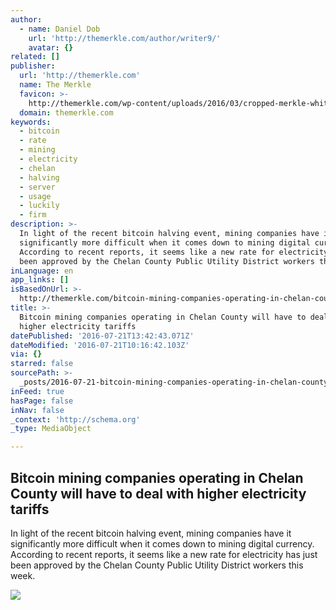 ```yaml
---
author:
  - name: Daniel Dob
    url: 'http://themerkle.com/author/writer9/'
    avatar: {}
related: []
publisher:
  url: 'http://themerkle.com'
  name: The Merkle
  favicon: >-
    http://themerkle.com/wp-content/uploads/2016/03/cropped-merkle-white-1-192x192.png
  domain: themerkle.com
keywords:
  - bitcoin
  - rate
  - mining
  - electricity
  - chelan
  - halving
  - server
  - usage
  - luckily
  - firm
description: >-
  In light of the recent bitcoin halving event, mining companies have it
  significantly more difficult when it comes down to mining digital currency.
  According to recent reports, it seems like a new rate for electricity has just
  been approved by the Chelan County Public Utility District workers this week.
inLanguage: en
app_links: []
isBasedOnUrl: >-
  http://themerkle.com/bitcoin-mining-companies-operating-in-chelan-county-will-have-to-deal-with-higher-electricity-tariffs/
title: >-
  Bitcoin mining companies operating in Chelan County will have to deal with
  higher electricity tariffs
datePublished: '2016-07-21T13:42:43.071Z'
dateModified: '2016-07-21T10:16:42.103Z'
via: {}
starred: false
sourcePath: >-
  _posts/2016-07-21-bitcoin-mining-companies-operating-in-chelan-county-will-hav.md
inFeed: true
hasPage: false
inNav: false
_context: 'http://schema.org'
_type: MediaObject

---
```

<article style=""><h1>Bitcoin mining companies operating in Chelan County will have to deal with higher electricity tariffs</h1><p>In light of the recent bitcoin halving event, mining companies have it significantly more difficult when it comes down to mining digital currency. According to recent reports, it seems like a new rate for electricity has just been approved by the Chelan County Public Utility District workers this week.</p><img src="http://themerkle.com/wp-content/uploads/2016/07/shutterstock_234023125.jpg" /></article>
